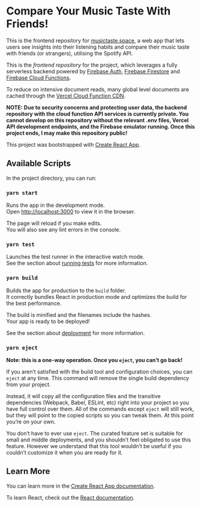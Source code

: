 # Compare Your Music Taste With Friends!

This is the frontend repository for [musictaste.space](https://musictaste.space), a web app that lets users see insights into their listening habits and compare their music taste with friends (or strangers), utilising the Spotify API.

This is the _frontend repository_ for the project, which leverages a fully serverless backend powered by [Firebase Auth](https://firebase.google.com/products/auth), [Firebase Firestore](https://firebase.google.com/products/firestore) and [Firebase Cloud Functions](hhttps://firebase.google.com/products/functions).

To reduce on intensive document reads, many global level documents are cached through the [Vercel Cloud Function CDN](https://vercel.com/edge-network).

**NOTE: Due to security concerns and protecting user data, the backend repository with the cloud function API services is currently private. You cannot develop on this repository without the relevant .env files, Vercel API development endpoints, and the Firebase emulator running. Once this project ends, I may make this repository public!**

This project was bootstrapped with [Create React App](https://github.com/facebook/create-react-app).

## Available Scripts

In the project directory, you can run:

### `yarn start`

Runs the app in the development mode.<br />
Open [http://localhost:3000](http://localhost:3000) to view it in the browser.

The page will reload if you make edits.<br />
You will also see any lint errors in the console.

### `yarn test`

Launches the test runner in the interactive watch mode.<br />
See the section about [running tests](https://facebook.github.io/create-react-app/docs/running-tests) for more information.

### `yarn build`

Builds the app for production to the `build` folder.<br />
It correctly bundles React in production mode and optimizes the build for the best performance.

The build is minified and the filenames include the hashes.<br />
Your app is ready to be deployed!

See the section about [deployment](https://facebook.github.io/create-react-app/docs/deployment) for more information.

### `yarn eject`

**Note: this is a one-way operation. Once you `eject`, you can’t go back!**

If you aren’t satisfied with the build tool and configuration choices, you can `eject` at any time. This command will remove the single build dependency from your project.

Instead, it will copy all the configuration files and the transitive dependencies (Webpack, Babel, ESLint, etc) right into your project so you have full control over them. All of the commands except `eject` will still work, but they will point to the copied scripts so you can tweak them. At this point you’re on your own.

You don’t have to ever use `eject`. The curated feature set is suitable for small and middle deployments, and you shouldn’t feel obligated to use this feature. However we understand that this tool wouldn’t be useful if you couldn’t customize it when you are ready for it.

## Learn More

You can learn more in the [Create React App documentation](https://facebook.github.io/create-react-app/docs/getting-started).

To learn React, check out the [React documentation](https://reactjs.org/).
